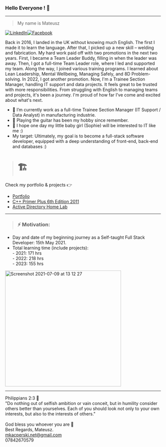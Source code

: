 ### Hello Everyone !  👋

_______________________________________________________________________________________________________________

> My name is Mateusz

[![LinkedIn](https://img.shields.io/badge/linkedin-%230077B5.svg?style=for-the-badge&logo=linkedin&logoColor=white)](https://www.linkedin.com/in/mateusz-adam-kacperski-070847201/)<a href="https://www.facebook.com/profile.php?id=61553585846873" target="_blank"><img src="https://img.shields.io/badge/Facebook-1877F2?style=for-the-badge&logo=facebook&logoColor=white" alt="Facebook"></a>



Back in 2016, I landed in the UK without knowing much English. The first I made it to learn the language. After that, I picked up a new skill – welding and fabrication. My hard work paid off with two promotions in the next two years. First, I became a Team Leader Buddy, filling in when the leader was away. Then, I got a full-time Team Leader role, where I led and supported my team. Along the way, I joined various training programs. I learned about Lean Leadership, Mental Wellbeing, Managing Safely, and 8D Problem-solving. In 2022, I got another promotion. Now, I'm a Trainee Section Manager, handling IT support and data projects. It feels great to be trusted with more responsibilities. From struggling with English to managing teams and projects, it's been a journey. I'm proud of how far I've come and excited about what's next.

- :bust_in_silhouette: I’m currently work as a full-time Trainee Section Manager (IT Support / Data Analyst) in manufacturing industrie.
- :guitar: Playing the guitar has been my hobby since remember.
- :footprints: I hope one day my little baby girl (Sophie) will be interested to IT like me :)
- My target: Ultimately, my goal is to become a full-stack software developer, equipped with a deep understanding of front-end, back-end and databases :)


> # :building_construction:
Check my portfolio & projects :point_right:

* [Portfolio](https://www.kacperski.net/)
* [C++ Primer Plus 6th Edition 2011](https://github.com/Oureyelet/Xcode-C-Plus-Plus-Primer-Plus-Sixth-Sdition-Developers-Library-S-Prata-)
* [Active Directory Home Lab](https://github.com/Oureyelet/Active-Directory-Home-Lab-Project)

_______________________________________________________________________________________________________________
 
> ###  __⚡    Motivation:__ 
- Day and date of my beginning journey as a Self-taught Full Stack Developer: 15th May 2021.
- Total learning time (include projects):                   
                - 2021:    171 hrs <br />
                - 2022:    218 hrs    
                - 2023:    155 hrs <br />
                                
<img width="375" alt="Screenshot 2021-07-09 at 13 12 27" src="https://github.com/Oureyelet/Oureyelet/assets/69697624/772d05c8-192f-44c9-8221-dd81f488203f">


_____________________________________________________
Philippians 2:3 :open_book:<br />
"Do nothing out of selfish ambition or vain conceit, but in humility consider others better than yourselves. Each of you should look not only to your own interests, but also to the interests of others."<br /><br />
God bless you whoever you are :rainbow: <br />
Best Regards, Mateusz. <br />
mkacperski.net@gmail.com <br />
07842670579
